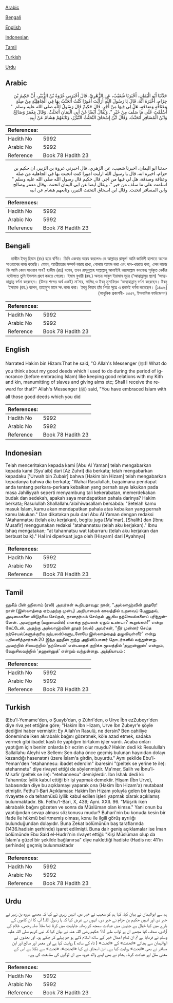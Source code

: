 [Arabic](#arabic)

[Bengali](#bengali)

[English](#english)

[Indonesian](#indonesian)

[Tamil](#tamil)

[Turkish](#turkish)

[Urdu](#urdu)

## Arabic


<div dir="rtl" lang="ar" style={{fontSize:'larger',backgroundColor:'#f8f9fa',padding:20}}>
حَدَّثَنَا أَبُو الْيَمَانِ، أَخْبَرَنَا شُعَيْبٌ، عَنِ الزُّهْرِيِّ، قَالَ أَخْبَرَنِي عُرْوَةُ بْنُ الزُّبَيْرِ، أَنَّ حَكِيمَ بْنَ حِزَامٍ، أَخْبَرَهُ أَنَّهُ، قَالَ يَا رَسُولَ اللَّهِ أَرَأَيْتَ أُمُورًا كُنْتُ أَتَحَنَّثُ بِهَا فِي الْجَاهِلِيَّةِ مِنْ صِلَةٍ وَعَتَاقَةٍ وَصَدَقَةٍ، هَلْ لِي فِيهَا مِنْ أَجْرٍ‏.‏ قَالَ حَكِيمٌ قَالَ رَسُولُ اللَّهِ صلى الله عليه وسلم ‏ "‏ أَسْلَمْتَ عَلَى مَا سَلَفَ مِنْ خَيْرٍ ‏"‏‏.‏ وَيُقَالُ أَيْضًا عَنْ أَبِي الْيَمَانِ أَتَحَنَّثُ‏.‏ وَقَالَ مَعْمَرٌ وَصَالِحٌ وَابْنُ الْمُسَافِرِ أَتَحَنَّثُ‏.‏ وَقَالَ ابْنُ إِسْحَاقَ التَّحَنُّثُ التَّبَرُّرُ، وَتَابَعَهُمْ هِشَامٌ عَنْ أَبِيهِ‏.‏
</div>
<div style={{backgroundColor:'#f8f9fa',padding:20, marginBottom: 10}}><table> <thead> <tr> <th>References:</th> <th></th> </tr> </thead> <tbody><tr><td>Hadith No</td><td>5992</td></tr><tr><td>Arabic No</td><td>5992</td></tr><tr><td>Reference</td><td>Book 78 Hadith 23</td></tr></tbody></table></div>


<div dir="rtl" lang="ar" style={{fontSize:'larger',backgroundColor:'#f8f9fa',padding:20}}>
حدثنا ابو اليمان، اخبرنا شعيب، عن الزهري، قال اخبرني عروة بن الزبير، ان حكيم بن حزام، اخبره انه، قال يا رسول الله ارايت امورا كنت اتحنث بها في الجاهلية من صلة وعتاقة وصدقة، هل لي فيها من اجر. قال حكيم قال رسول الله صلى الله عليه وسلم " اسلمت على ما سلف من خير ". ويقال ايضا عن ابي اليمان اتحنث. وقال معمر وصالح وابن المسافر اتحنث. وقال ابن اسحاق التحنث التبرر، وتابعهم هشام عن ابيه
</div>
<div style={{backgroundColor:'#f8f9fa',padding:20, marginBottom: 10}}><table> <thead> <tr> <th>References:</th> <th></th> </tr> </thead> <tbody><tr><td>Hadith No</td><td>5992</td></tr><tr><td>Arabic No</td><td>5992</td></tr><tr><td>Reference</td><td>Book 78 Hadith 23</td></tr></tbody></table></div>

## Bengali


<div dir="rtl" lang="bn" style={{fontSize:'larger',backgroundColor:'#f8f9fa',padding:20}}>
হাকীম ইবনু হিযাম (রাঃ) হতে বর্ণিত। তিনি একবার আরয করলেনঃ হে আল্লাহর রাসূল! আমি জাহিলী হালাতে অনেক সাওয়াবের কাজ করেছি। যেমন, আত্মীয়তার সম্পর্ক বজায় রাখা, গোলাম আযাদ করা এবং দান-খয়রাত করা, এসব কাজে কি আমি কোন সাওয়াব পাব? হাকীম (রাঃ) বলেন, তখন রাসূলুল্লাহ সাল্লাল্লাহু আলাইহি ওয়াসাল্লাম বললেনঃ পূর্বকৃত নেকীর বদৌলতে তুমি ইসলাম গ্রহণ করতে পেরেছ। ইমাম বুখারী (রহ.) অন্যত্র আবুল ইয়ামান সূত্রে (‘আত্বান্নাসুর স্থলে) ‘আত্বাহান্নাতু বর্ণনা করেছেন। (উভয় শব্দের অর্থ একই) মা‘মার, সালিহ্ ও ইবনু মুসাফিরও ‘আত্বাহান্নাসু বর্ণনা করেছেন। ইবনু ইসহাক (রহ.) বলেন, তাহান্নুস মানে সৎ কাজ করা। ইবনু শিহাব তাঁর পিতা সূত্রে এ রকমই বর্ণনা করেছেন। [১৪৩৬] (আধুনিক প্রকাশনী- ৫৫৫৭, ইসলামিক ফাউন্ডেশন)
</div>
<div style={{backgroundColor:'#f8f9fa',padding:20, marginBottom: 10}}><table> <thead> <tr> <th>References:</th> <th></th> </tr> </thead> <tbody><tr><td>Hadith No</td><td>5992</td></tr><tr><td>Arabic No</td><td>5992</td></tr><tr><td>Reference</td><td>Book 78 Hadith 23</td></tr></tbody></table></div>

## English


<div dir="ltr" lang="en" style={{fontSize:'larger',backgroundColor:'#f8f9fa',padding:20}}>
Narrated Hakim bin Hizam:That he said, "O Allah's Messenger (ﷺ)! What do you think about my good deeds which I used to do during the period of ignorance (before embracing Islam) like keeping good relations with my Kith and kin, manumitting of slaves and giving alms etc; Shall I receive the reward for that?" Allah's Messenger (ﷺ) said, "You have embraced Islam with all those good deeds which you did
</div>
<div style={{backgroundColor:'#f8f9fa',padding:20, marginBottom: 10}}><table> <thead> <tr> <th>References:</th> <th></th> </tr> </thead> <tbody><tr><td>Hadith No</td><td>5992</td></tr><tr><td>Arabic No</td><td>5992</td></tr><tr><td>Reference</td><td>Book 78 Hadith 23</td></tr></tbody></table></div>

## Indonesian


<div dir="ltr" lang="id" style={{fontSize:'larger',backgroundColor:'#f8f9fa',padding:20}}>
Telah menceritakan kepada kami [Abu Al Yaman] telah mengabarkan kepada kami [Syu'aib] dari [Az Zuhri] dia berkata; telah mengabarkan kepadaku ['Urwah bin Zubair] bahwa [Hakim bin Hizam] telah mengabarkan kepadanya bahwa dia berkata; "Wahai Rasulullah, bagaimana pendapat anda tentang perkara-perkara kebaikan yang pernah saya lakukan pada masa Jahiliyyah seperti menyambung tali kekerabatan, memerdekakan budak dan sedekah, apakah saya mendapatkan pahala darinya? Hakim berkata; Rasulullah Shallallahu'alaihiwasallam bersabda: "Setelah kamu masuk Islam, kamu akan mendapatkan pahala atas kebaikan yang pernah kamu lakukan." Dan dikatakan pula dari Abu Al Yaman dengan redaksi "Atahannatsu (telah aku kerjakan), begitu juga [Ma'mar], [Shalih] dan [Ibnu Musafir] menggunakan redaksi "atahannatsu (telah aku kerjakan)." Ibnu Ishaq mengatakan; "at tahannatsu wat tabarraru (telah aku kerjakan dan berbuat baik)." Hal ini diperkuat juga oleh [Hisyam] dari [Ayahnya]
</div>
<div style={{backgroundColor:'#f8f9fa',padding:20, marginBottom: 10}}><table> <thead> <tr> <th>References:</th> <th></th> </tr> </thead> <tbody><tr><td>Hadith No</td><td>5992</td></tr><tr><td>Arabic No</td><td>5992</td></tr><tr><td>Reference</td><td>Book 78 Hadith 23</td></tr></tbody></table></div>

## Tamil


<div dir="ltr" lang="ta" style={{fontSize:'larger',backgroundColor:'#f8f9fa',padding:20}}>
ஹகீம் பின் ஹிஸாம் (ரலி) அவர்கள் கூறியதாவது: நான், “அல்லாஹ்வின் தூதரே! நான் (இஸ்லாத்தை ஏற்பதற்கு முன்பு) அறியாமைக் காலத்தில் உறவைப் பேணுதல், அடிமைகளை விடுதலை செய்தல், தானதர்மம் செய்தல் ஆகிய நற்செயல்களைப் புரிந்துள்ளேன். அவற்றுக்கு (மறுமையில்) எனக்கு நற்பலன் ஏதும் உண்டா? கூறுங்கள்!” என்று கேட்டேன். அதற்கு அல்லாஹ்வின் தூதர் (ஸல்) அவர்கள், “நீர் முன்னர் செய்த நற்செயல்(களுக்குரிய நற்பலன்)களுடனேயே இஸ்லாத்தைத் தழுவியுள்ளீர்” என்று பதிலளித்தார்கள்.20 இந்த ஹதீஸ் ஐந்து அறிவிப்பாளர் தொடர்களில் வந்துள்ளது. அவற்றில் சிலவற்றில் ‘நற்செயல்’ என்பதைக் குறிக்க மூலத்தில் ‘தஹன்னுஸ்’ என்றும், வேறுசிலவற்றில் ‘தஹன்னுத்’ என்றும் வந்துள்ளது. அத்தியாயம் :
</div>
<div style={{backgroundColor:'#f8f9fa',padding:20, marginBottom: 10}}><table> <thead> <tr> <th>References:</th> <th></th> </tr> </thead> <tbody><tr><td>Hadith No</td><td>5992</td></tr><tr><td>Arabic No</td><td>5992</td></tr><tr><td>Reference</td><td>Book 78 Hadith 23</td></tr></tbody></table></div>

## Turkish


<div dir="ltr" lang="tr" style={{fontSize:'larger',backgroundColor:'#f8f9fa',padding:20}}>
(Ebu'l-Yemame'den, o Şuayb'dan, o Zühri'den, o Urve İbn ezZubeyr'den diye riva,yet ettiğine göre; "Hakim İbn Hizam, Urve İbn Zubeyr'e şöyle dediğini haber vermiştir: Ey Allah'ın Rasulü, ne dersin? Ben cahiliye döneminde iken akrabalık bağını gözetmek, köle azad etmek, sadaka vermek gibi ibadet kastı ile yaptığım birtakım işler vardı. Acaba onları yaptığım için benim onlarda bir ecrim olur muydu? Hakim dedi ki: Resulullah Sallallahu Aleyhi ve Sellem: Sen daha önce geçmiş bulunan hayırıdan dolayı kazandığı hasenatın) üzere İslam'a girdin, buyurdu." Aynı şekilde Ebu'l-Yeman'den "etahannesu: ibadet ederdim" ibaresini "(peltek se yerine te ile): etehannetu" diye rivayet ettiği de söylenmiştir. Ma'mer, Salih ve İbnu'l-Misafir (peltek se ile): "etehannesu" demişlerdir. İbn İshak dedi ki: Tahannüs: İyilik kabul ettiği bir işi yapmak demektir. Hişam (İbn Urve), babasından diye bu açıklamayı yaparak ona (Hakim İbn Hizam'a) mutabaat etmiştir. Fethu'l-Bari Açıklaması: Hakim İbn Hizam yoluyla gelen bir başka rivayette o da tehannüsü iyilik kabul edilen işleri yapmak olarak açıklamış bulunmaktadır. Bk. Fethu'I-Bari, X, 439; Ayni. XXII. 96. "Müşrik iken akrabalık bağını gözeten ve sonra da Müslüman olan kimse." Yani onun bu yaptığından sevap alması sözkonusu mudur? Buhari'nin bu konuda kesin bir ifade ile hükmü belirtmemiş olması, konu ile ilgili görüş ayrılığı bulunduğundan dolayıdır. Buna Zekat bölümünün baş taraflarında (1436.hadisin şerhinde) işaret edilmişti. Buna dair geniş açıklamalar ise İman bölümünde Ebu Said el-Hudri'nin rivayet ettiği: "Kişi Müslüman olup da İslam'a güzel bir şekilde bağlanırsa" diye naklettiği hadiste (Hadis no: 41'in şerhinde) geçmiş bulunmaktadır
</div>
<div style={{backgroundColor:'#f8f9fa',padding:20, marginBottom: 10}}><table> <thead> <tr> <th>References:</th> <th></th> </tr> </thead> <tbody><tr><td>Hadith No</td><td>5992</td></tr><tr><td>Arabic No</td><td>5992</td></tr><tr><td>Reference</td><td>Book 78 Hadith 23</td></tr></tbody></table></div>

## Urdu


<div dir="rtl" lang="ur" style={{fontSize:'larger',backgroundColor:'#f8f9fa',padding:20}}>
ہم سے ابوالیمان نے بیان کیا، کہا ہم کو شعیب نے خبر دی، انہیں زہری نے کہا کہ مجھے عروہ بن زبیر نے خبر دی اور انہیں حکیم بن حزام نے خبر دی، انہوں نے عرض کیا کہ یا رسول اللہ! آپ کا ان کاموں کے بارے میں کیا خیال ہے جنہیں میں عبادت سمجھ کر زمانہ جاہلیت میں کرتا تھا مثلاً صلہ رحمی، غلام کی آزادی، صدقہ، کیا مجھے ان پر ثواب ملے گا؟ حکیم رضی اللہ عنہ نے بیان کیا کہ نبی کریم صلی اللہ علیہ وسلم نے فرمایا ہے تم ان تمام اعمال خیر کے ساتھ اسلام لائے ہو جو پہلے کر چکے ہو۔ اور بعضوں نے ابوالیمان سے بجائے «اتحنث» کے «اتحت» ( تاء کے ساتھ ) روایت کیا ہے اور معمر اور صالح اور ابن مسافر نے بھی «اتحت» روایت کیا ہے۔ ابن اسحاق نے کہا «اتحنث»،‏‏‏‏ «تحت» سے نکلا ہے اس کے معنی مثل اور عبادت کرنا۔ ہشام نے بھی اپنے والد عروہ سے ان لوگوں کی متابعت کی ہے۔
</div>
<div style={{backgroundColor:'#f8f9fa',padding:20, marginBottom: 10}}><table> <thead> <tr> <th>References:</th> <th></th> </tr> </thead> <tbody><tr><td>Hadith No</td><td>5992</td></tr><tr><td>Arabic No</td><td>5992</td></tr><tr><td>Reference</td><td>Book 78 Hadith 23</td></tr></tbody></table></div>
